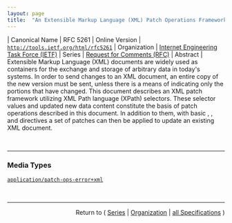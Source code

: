 ```yaml
---
layout: page
title:  "An Extensible Markup Language (XML) Patch Operations Framework Utilizing XML Path Language (XPath) Selectors"
---
```


| Canonical Name | RFC 5261
| Online Version | [`http://tools.ietf.org/html/rfc5261`](http://tools.ietf.org/html/rfc5261)
| Organization | [Internet Engineering Task Force (IETF)](..)
| Series | [Request for Comments (RFC)](.)
| Abstract | Extensible Markup Language (XML) documents are widely used as containers for the exchange and storage of arbitrary data in today's systems. In order to send changes to an XML document, an entire copy of the new version must be sent, unless there is a means of indicating only the portions that have changed. This document describes an XML patch framework utilizing XML Path language (XPath) selectors. These selector values and updated new data content constitute the basis of patch operations described in this document. In addition to them, with basic <add>, <replace>, and <remove> directives a set of patches can then be applied to update an existing XML document.

<br/>
<hr/>

### Media Types

[`application/patch-ops-error+xml`](/concepts/media-type/application/patch-ops-error+xml "A new MIME error format is defined for applications that require deterministic error handling when patching cannot be applied. It is anticipated that these error elements can be used within other MIME types that allow extension elements.")



<br/>
<hr/>

<p style="text-align: right">Return to ( <a href="./">Series</a> | <a href="../">Organization</a> | <a href="../../">all Specifications</a> )</p>